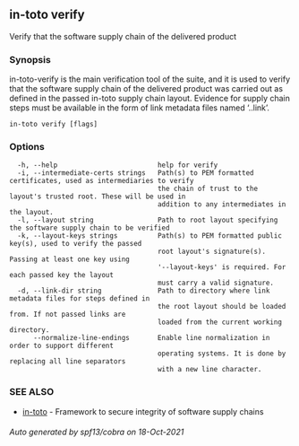 ## in-toto verify

Verify that the software supply chain of the delivered product

### Synopsis

in-toto-verify is the main verification tool of the suite, and 
it is used to verify that the software supply chain of the delivered 
product was carried out as defined in the passed in-toto supply chain 
layout. Evidence for supply chain steps must be available in the form 
of link metadata files named ‘<step name>.<functionary keyid prefix>.link’.

```
in-toto verify [flags]
```

### Options

```
  -h, --help                         help for verify
  -i, --intermediate-certs strings   Path(s) to PEM formatted certificates, used as intermediaries to verify
                                     the chain of trust to the layout's trusted root. These will be used in
                                     addition to any intermediates in the layout.
  -l, --layout string                Path to root layout specifying the software supply chain to be verified
  -k, --layout-keys strings          Path(s) to PEM formatted public key(s), used to verify the passed 
                                     root layout's signature(s). Passing at least one key using
                                     '--layout-keys' is required. For each passed key the layout
                                     must carry a valid signature.
  -d, --link-dir string              Path to directory where link metadata files for steps defined in 
                                     the root layout should be loaded from. If not passed links are 
                                     loaded from the current working directory.
      --normalize-line-endings       Enable line normalization in order to support different
                                     operating systems. It is done by replacing all line separators
                                     with a new line character.
```

### SEE ALSO

* [in-toto](in-toto.md)	 - Framework to secure integrity of software supply chains

###### Auto generated by spf13/cobra on 18-Oct-2021
